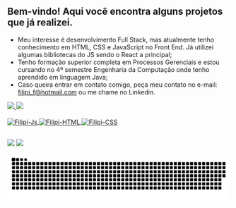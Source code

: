 ## Bem-vindo!  Aqui você encontra alguns projetos que já realizei.

 - Meu interesse é desenvolvimento Full Stack, mas atualmente tenho conhecimento em HTML, CSS e JavaScript no Front End. Já utilizei algumas bibliotecas do JS sendo o React a principal;
- Tenho formação superior completa em Processos Gerenciais e estou cursando no 4º semestre Engenharia da Computação onde tenho aprendido em linguagem Java;
- Caso queira entrar em contato comigo, peça meu contato no e-mail: filipi_f@hotmail.com ou me chame no Linkedin.

 
 <div>
  <a href="https://github.com/fffilipi">
  <img height="160em" src="https://github-readme-stats.vercel.app/api?username=fffilipi&show_icons=true&theme=dracula&include_all_commits=true&count_private=true"/>
  <img height="160em" src="https://github-readme-stats.vercel.app/api/top-langs/?username=fffilipi&layout=compact&langs_count=7&theme=dracula"/>
</div>
  <div style="display: inline_block"><br>
  <img align="center" alt="Filipi-Js" height="30" width="100" src="https://img.shields.io/badge/JavaScript-323330?style=for-the-badge&logo=javascript&logoColor=F7DF1E">
  <img align="center" alt="Filipi-HTML" height="30" width="70" src="https://img.shields.io/badge/HTML5-E34F26?style=for-the-badge&logo=html5&logoColor=white">
  <img align="center" alt="Filipi-CSS" height="30" width="70" src="https://img.shields.io/badge/CSS3-1572B6?style=for-the-badge&logo=css3&logoColor=white">
 </div>

##
 
<div> 
    <a href="https://instagram.com/fffilipi" target="_blank"><img src="https://img.shields.io/badge/-Instagram-%23E4405F?style=for-the-badge&logo=instagram&logoColor=white" target="_blank"></a>
 	  <a href="https://www.linkedin.com/in/fffilipi" target="_blank"><img src="https://img.shields.io/badge/-LinkedIn-%230077B5?style=for-the-badge&logo=linkedin&logoColor=white" target="_blank"></a> 
 
  ![Snake animation](https://github.com/fffilipi/fffilipi/blob/output/github-contribution-grid-snake.svg)
 
</div>
